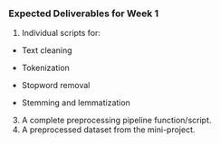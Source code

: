 ### Expected Deliverables for Week 1 ###
1. Individual scripts for:
   
  - Text cleaning
  
  - Tokenization
  
  - Stopword removal
  
  - Stemming and lemmatization

3. A complete preprocessing pipeline function/script.
4. A preprocessed dataset from the mini-project.
